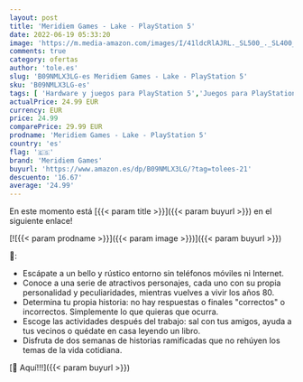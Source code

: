 ```yaml
---
layout: post
title: 'Meridiem Games - Lake - PlayStation 5'
date: 2022-06-19 05:33:20
image: 'https://m.media-amazon.com/images/I/41ldcRlAJRL._SL500_._SL400_.jpg'
comments: true
category: ofertas
author: 'tole.es'
slug: 'B09NMLX3LG-es Meridiem Games - Lake - PlayStation 5'
sku: 'B09NMLX3LG-es'
tags: [ 'Hardware y juegos para PlayStation 5','Juegos para PlayStation 5','Videojuegos','meridiem games','playstation','🇪🇸', ]
actualPrice: 24.99 EUR
currency: EUR
price: 24.99
comparePrice: 29.99 EUR
prodname: 'Meridiem Games - Lake - PlayStation 5'
country: 'es'
flag: '🇪🇸'
brand: 'Meridiem Games'
buyurl: 'https://www.amazon.es/dp/B09NMLX3LG/?tag=tolees-21'
descuento: '16.67'
average: '24.99'
---
```


En este momento está [{{< param title >}}]({{< param buyurl >}}) en el siguiente enlace!

[![{{< param prodname >}}]({{< param image >}})]({{< param buyurl >}})

🔎:

- Escápate a un bello y rústico entorno sin teléfonos móviles ni Internet.
- Conoce a una serie de atractivos personajes, cada uno con su propia personalidad y peculiaridades, mientras vuelves a vivir los años 80.
- Determina tu propia historia: no hay respuestas o finales "correctos" o incorrectos. Simplemente lo que quieras que ocurra.
- Escoge las actividades después del trabajo: sal con tus amigos, ayuda a tus vecinos o quédate en casa leyendo un libro.
- Disfruta de dos semanas de historias ramificadas que no rehúyen los temas de la vida cotidiana.

[🛒 Aquí!!!]({{< param buyurl >}})
